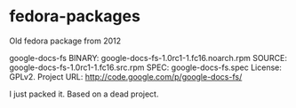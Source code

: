 # fedora-packages
Old fedora package from 2012


google-docs-fs
    BINARY: google-docs-fs-1.0rc1-1.fc16.noarch.rpm
    SOURCE: google-docs-fs-1.0rc1-1.fc16.src.rpm
    SPEC: google-docs-fs.spec
    License: GPLv2.
    Project URL: http://code.google.com/p/google-docs-fs/

I just packed it. Based on a dead project.
